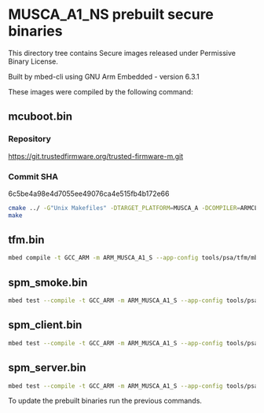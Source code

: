 # MUSCA_A1_NS prebuilt secure binaries

This directory tree contains Secure images released under Permissive Binary License.

Built by mbed-cli using GNU Arm Embedded - version 6.3.1

These images were compiled by the following command:

## mcuboot.bin
### Repository
https://git.trustedfirmware.org/trusted-firmware-m.git
### Commit SHA
6c5be4a98e4d7055ee49076ca4e515fb4b172e66
```sh
cmake ../ -G"Unix Makefiles" -DTARGET_PLATFORM=MUSCA_A -DCOMPILER=ARMCLANG -DCMAKE_BUILD_TYPE=Debug
make
```

## tfm.bin

```sh
mbed compile -t GCC_ARM -m ARM_MUSCA_A1_S --app-config tools/psa/tfm/mbed_app.json --profile release
```

## spm_smoke.bin

```sh
mbed test --compile -t GCC_ARM -m ARM_MUSCA_A1_S --app-config tools/psa/tfm/mbed_app.json -n tests-psa-spm_smoke -DUSE_PSA_TEST_PARTITIONS -DUSE_SMOKE_TESTS_PART1 --profile release
```

## spm_client.bin

```sh
mbed test --compile -t GCC_ARM -m ARM_MUSCA_A1_S --app-config tools/psa/tfm/mbed_app.json -n tests-psa-spm_client -DUSE_PSA_TEST_PARTITIONS -DUSE_CLIENT_TESTS_PART1 --profile release
```

## spm_server.bin

```sh
mbed test --compile -t GCC_ARM -m ARM_MUSCA_A1_S --app-config tools/psa/tfm/mbed_app.json -n tests-psa-spm_server -DUSE_PSA_TEST_PARTITIONS -DUSE_SERVER_TESTS_PART1 -DUSE_SERVER_TESTS_PART2 --profile release
```

To update the prebuilt binaries run the previous commands.
